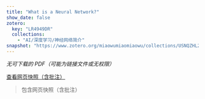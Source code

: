 ```yaml
---
title: "What is a Neural Network?"
show_date: false
zotero:
  key: "LR4949DR"
  collections:
    - "AI/深度学习/神经网络简介"
snapshot: "https://www.zotero.org/miaowumiaomiaowu/collections/USNQZHL2/items/LR4949DR/attachment/PTEZ9GUX/reader"
---
```


_无可下载的 PDF（可能为链接文件或无权限）_

[查看网页快照（含批注）](https://www.zotero.org/miaowumiaomiaowu/collections/USNQZHL2/items/LR4949DR/attachment/PTEZ9GUX/reader)

> 包含网页快照（含批注）
